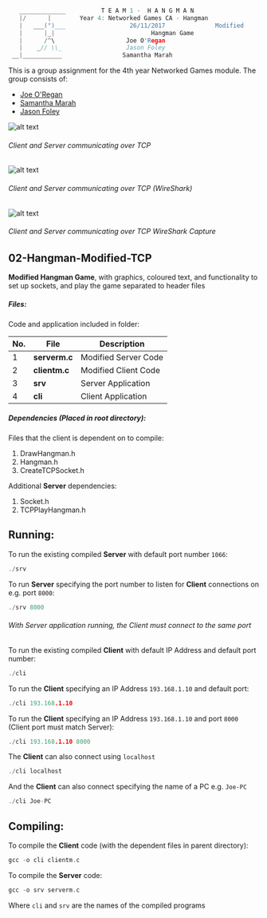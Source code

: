 ```c
   _____________          T E A M 1 -  H A N G M A N
   |/      |        Year 4: Networked Games CA - Hangman
   |   ___(")___                  26/11/2017			  Modified
   |      |_| 							Hangman Game
   |      /^\                    Joe O'Regan
   |    _// \\_                  Jason Foley
 __|___________                 Samantha Marah
```

This is a group assignment for the 4th year Networked Games module. The group consists of:
  * [Joe O'Regan](https://github.com/joeaoregan)
  * [Samantha Marah](https://github.com/jasfoley)
  * [Jason Foley](https://github.com/samanthamarah)

![alt text](https://raw.githubusercontent.com/joeaoregan/Yr4-NetworkGames-Hangman/master/Screenshots/2ModifiedHangman.png "Modified Hangman Client and Server")
###### Client and Server communicating over TCP
![alt text](https://raw.githubusercontent.com/joeaoregan/Yr4-NetworkGames-Hangman/master/Screenshots/2HanmanModifiedTCPWireShark.png "Modified Hangman Client and Server (WireShark)")
###### Client and Server communicating over TCP (WireShark)
![alt text](https://raw.githubusercontent.com/joeaoregan/Yr4-NetworkGames-Hangman/master/Screenshots/WireShark/2HanmanModifiedTCPWireSharkCapture.png "Modified Hangman Client and Server WireShark Capture")
###### Client and Server communicating over TCP WireShark Capture

## 02-Hangman-Modified-TCP

**Modified Hangman Game**, with graphics, coloured text, and functionality to set up sockets, and play the game separated to header files

##### Files:

Code and application included in folder:

| No. | File | Description |
| --- | --- | --- |
| 1 | **serverm.c** | Modified Server Code |
| 2 | **clientm.c** | Modified Client Code |
| 3 | **srv** | Server Application |
| 4 | **cli** | Client Application |

##### Dependencies (Placed in root directory):
Files that the client is dependent on to compile:

1. DrawHangman.h
2. Hangman.h
3. CreateTCPSocket.h

Additional **Server** dependencies:

1. Socket.h
2. TCPPlayHangman.h

## Running:

To run the existing compiled **Server** with default port number `1066`:
```c
./srv
```
To run **Server** specifying the port number to listen for **Client** connections on e.g. port `8000`:
```c
./srv 8000
```

###### With Server application running, the Client must connect to the same port

To run the existing compiled **Client** with default IP Address and default port number: 
```c
./cli
```

To run the **Client** specifying an IP Address `193.168.1.10` and default port: 
```c
./cli 193.168.1.10
```

To run the **Client** specifying an IP Address `193.168.1.10` and port `8000` (Client port must match Server): 
```c
./cli 193.168.1.10 8000
```

The **Client** can also connect using `localhost`
```c
./cli localhost
```

And the **Client** can also connect specifying the name of a PC e.g. `Joe-PC`
```c
./cli Joe-PC
```

## Compiling:

To compile the **Client** code (with the dependent files in parent directory):
```c
gcc -o cli clientm.c
```

To compile the **Server** code:
```c
gcc -o srv serverm.c
```

Where `cli` and `srv` are the names of the compiled programs
